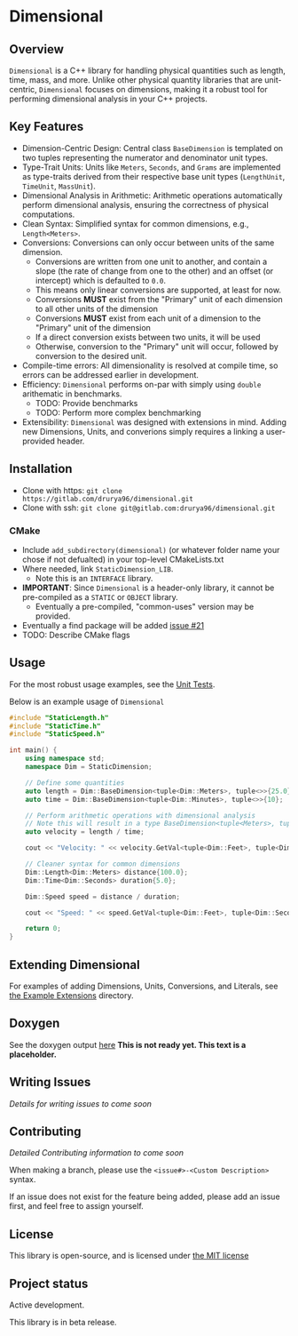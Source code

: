 # Dimensional

## Overview

`Dimensional` is a C++ library for handling physical quantities such as length, time, mass, and more. Unlike other physical quantity libraries that are unit-centric, `Dimensional` focuses on dimensions, making it a robust tool for performing dimensional analysis in your C++ projects.

## Key Features

- Dimension-Centric Design: Central class `BaseDimension` is templated on two tuples representing the numerator and denominator unit types.
- Type-Trait Units: Units like `Meters`, `Seconds`, and `Grams` are implemented as type-traits derived from their respective base unit types (`LengthUnit`, `TimeUnit`, `MassUnit`).
- Dimensional Analysis in Arithmetic: Arithmetic operations automatically perform dimensional analysis, ensuring the correctness of physical computations.
- Clean Syntax: Simplified syntax for common dimensions, e.g., `Length<Meters>`.
- Conversions: Conversions can only occur between units of the same dimension.
  - Conversions are written from one unit to another, and contain a slope (the rate of change from one to the other) and an offset (or intercept) which is defaulted to `0.0`.
  - This means only linear conversions are supported, at least for now.
  - Conversions **MUST** exist from the "Primary" unit of each dimension to all other units of the dimension
  - Conversions **MUST** exist from each unit of a dimension to the "Primary" unit of the dimension
  - If a direct conversion exists between two units, it will be used
  - Otherwise, conversion to the "Primary" unit will occur, followed by conversion to the desired unit.
- Compile-time errors: All dimensionality is resolved at compile time, so errors can be addressed earlier in development.
- Efficiency: `Dimensional` performs on-par with simply using `double` arithematic in benchmarks.
  - TODO: Provide benchmarks
  - TODO: Perform more complex benchmarking
- Extensibility: `Dimensional` was designed with extensions in mind. Adding new Dimensions, Units, and converions simply requires a linking a user-provided header.


## Installation

- Clone with https: `git clone https://gitlab.com/drurya96/dimensional.git`
- Clone with ssh: `git clone git@gitlab.com:drurya96/dimensional.git`

### CMake

- Include `add_subdirectory(dimensional)` (or whatever folder name your chose if not defualted) in your top-level CMakeLists.txt
- Where needed, link `StaticDimension_LIB`.
  - Note this is an `INTERFACE` library.
- **IMPORTANT**: Since `Dimensional` is a header-only library, it cannot be pre-compiled as a `STATIC` or `OBJECT` library.
  - Eventually a pre-compiled, "common-uses" version may be provided.
- Eventually a find package will be added [issue #21](https://gitlab.com/drurya96/dimensional/-/issues/21)
- TODO: Describe CMake flags


## Usage
For the most robust usage examples, see the [Unit Tests](https://gitlab.com/drurya96/dimensional/-/tree/main/StaticDimension/UnitTest?ref_type=heads).

Below is an example usage of `Dimensional`

```cpp
#include "StaticLength.h"
#include "StaticTime.h"
#include "StaticSpeed.h"

int main() {
    using namespace std;
    namespace Dim = StaticDimension;

    // Define some quantities
    auto length = Dim::BaseDimension<tuple<Dim::Meters>, tuple<>>{25.0};
    auto time = Dim::BaseDimension<tuple<Dim::Minutes>, tuple<>>{10};

    // Perform arithmetic operations with dimensional analysis
    // Note this will result in a type BaseDimension<tuple<Meters>, tuple<Seconds>>
    auto velocity = length / time;

    cout << "Velocity: " << velocity.GetVal<tuple<Dim::Feet>, tuple<Dim::Seconds>>() << " f/sec" << endl;

    // Cleaner syntax for common dimensions
    Dim::Length<Dim::Meters> distance{100.0};
    Dim::Time<Dim::Seconds> duration{5.0};

    Dim::Speed speed = distance / duration;

    cout << "Speed: " << speed.GetVal<tuple<Dim::Feet>, tuple<Dim::Seconds>>() << " f/s" << endl;

    return 0;
}
```

## Extending Dimensional

For examples of adding Dimensions, Units, Conversions, and Literals, see [the Example Extensions](https://gitlab.com/drurya96/dimensional/-/tree/main/StaticDimension/ExampleExtensions?ref_type=heads) directory.

## Doxygen

See the doxygen output [here]() **This is not ready yet. This text is a placeholder.**

## Writing Issues

*Details for writing issues to come soon*

## Contributing

*Detailed Contributing information to come soon*

When making a branch, please use the `<issue#>-<Custom Description>` syntax.

If an issue does not exist for the feature being added, please add an issue first, and feel free to assign yourself.

## License
This library is open-source, and is licensed under [the MIT license](https://gitlab.com/drurya96/dimensional/-/blob/main/LICENSE)

## Project status
Active development.

This library is in beta release.
